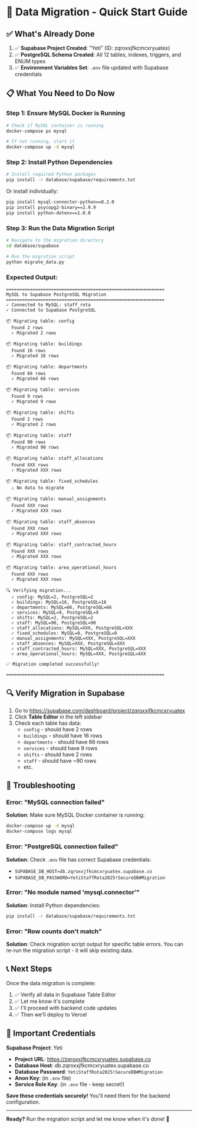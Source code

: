# 🚀 Data Migration - Quick Start Guide

## ✅ What's Already Done

1. ✅ **Supabase Project Created**: "Yeti" (ID: zqroxxjfkcmcxryuatex)
2. ✅ **PostgreSQL Schema Created**: All 12 tables, indexes, triggers, and ENUM types
3. ✅ **Environment Variables Set**: `.env` file updated with Supabase credentials

## 📋 What You Need to Do Now

### **Step 1: Ensure MySQL Docker is Running**

```bash
# Check if MySQL container is running
docker-compose ps mysql

# If not running, start it
docker-compose up -d mysql
```

### **Step 2: Install Python Dependencies**

```bash
# Install required Python packages
pip install -r database/supabase/requirements.txt
```

Or install individually:
```bash
pip install mysql-connector-python==8.2.0
pip install psycopg2-binary==2.9.9
pip install python-dotenv==1.0.0
```

### **Step 3: Run the Data Migration Script**

```bash
# Navigate to the migration directory
cd database/supabase

# Run the migration script
python migrate_data.py
```

### **Expected Output:**

```
============================================================
MySQL to Supabase PostgreSQL Migration
============================================================
✓ Connected to MySQL: staff_rota
✓ Connected to Supabase PostgreSQL

📦 Migrating table: config
  Found 2 rows
  ✓ Migrated 2 rows

📦 Migrating table: buildings
  Found 16 rows
  ✓ Migrated 16 rows

📦 Migrating table: departments
  Found 66 rows
  ✓ Migrated 66 rows

📦 Migrating table: services
  Found 9 rows
  ✓ Migrated 9 rows

📦 Migrating table: shifts
  Found 2 rows
  ✓ Migrated 2 rows

📦 Migrating table: staff
  Found 90 rows
  ✓ Migrated 90 rows

📦 Migrating table: staff_allocations
  Found XXX rows
  ✓ Migrated XXX rows

📦 Migrating table: fixed_schedules
  ⚠ No data to migrate

📦 Migrating table: manual_assignments
  Found XXX rows
  ✓ Migrated XXX rows

📦 Migrating table: staff_absences
  Found XXX rows
  ✓ Migrated XXX rows

📦 Migrating table: staff_contracted_hours
  Found XXX rows
  ✓ Migrated XXX rows

📦 Migrating table: area_operational_hours
  Found XXX rows
  ✓ Migrated XXX rows

🔍 Verifying migration...
  ✓ config: MySQL=2, PostgreSQL=2
  ✓ buildings: MySQL=16, PostgreSQL=16
  ✓ departments: MySQL=66, PostgreSQL=66
  ✓ services: MySQL=9, PostgreSQL=9
  ✓ shifts: MySQL=2, PostgreSQL=2
  ✓ staff: MySQL=90, PostgreSQL=90
  ✓ staff_allocations: MySQL=XXX, PostgreSQL=XXX
  ✓ fixed_schedules: MySQL=0, PostgreSQL=0
  ✓ manual_assignments: MySQL=XXX, PostgreSQL=XXX
  ✓ staff_absences: MySQL=XXX, PostgreSQL=XXX
  ✓ staff_contracted_hours: MySQL=XXX, PostgreSQL=XXX
  ✓ area_operational_hours: MySQL=XXX, PostgreSQL=XXX

✅ Migration completed successfully!

============================================================
```

## 🔍 Verify Migration in Supabase

1. Go to https://supabase.com/dashboard/project/zqroxxjfkcmcxryuatex
2. Click **Table Editor** in the left sidebar
3. Check each table has data:
   - `config` - should have 2 rows
   - `buildings` - should have 16 rows
   - `departments` - should have 66 rows
   - `services` - should have 9 rows
   - `shifts` - should have 2 rows
   - `staff` - should have ~90 rows
   - etc.

## 🐛 Troubleshooting

### Error: "MySQL connection failed"

**Solution**: Make sure MySQL Docker container is running:
```bash
docker-compose up -d mysql
docker-compose logs mysql
```

### Error: "PostgreSQL connection failed"

**Solution**: Check `.env` file has correct Supabase credentials:
- `SUPABASE_DB_HOST=db.zqroxxjfkcmcxryuatex.supabase.co`
- `SUPABASE_DB_PASSWORD=YetiStaffRota2025!SecureDB#Migration`

### Error: "No module named 'mysql.connector'"

**Solution**: Install Python dependencies:
```bash
pip install -r database/supabase/requirements.txt
```

### Error: "Row counts don't match"

**Solution**: Check migration script output for specific table errors. You can re-run the migration script - it will skip existing data.

## 📞 Next Steps

Once the data migration is complete:

1. ✅ Verify all data in Supabase Table Editor
2. ✅ Let me know it's complete
3. ✅ I'll proceed with backend code updates
4. ✅ Then we'll deploy to Vercel

## 🔐 Important Credentials

**Supabase Project**: Yeti
- **Project URL**: https://zqroxxjfkcmcxryuatex.supabase.co
- **Database Host**: db.zqroxxjfkcmcxryuatex.supabase.co
- **Database Password**: `YetiStaffRota2025!SecureDB#Migration`
- **Anon Key**: (in `.env` file)
- **Service Role Key**: (in `.env` file - keep secret!)

**Save these credentials securely!** You'll need them for the backend configuration.

---

**Ready?** Run the migration script and let me know when it's done! 🚀

